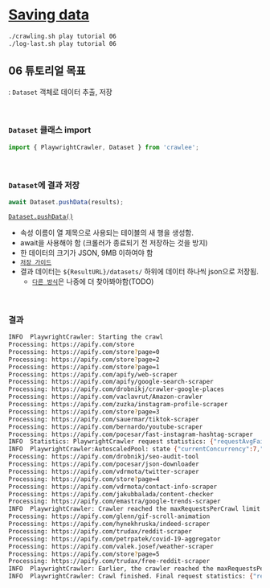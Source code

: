 # [Saving data](https://crawlee.dev/docs/introduction/saving-data)

```sh
./crawling.sh play tutorial 06
./log-last.sh play tutorial 06
```

## 06 튜토리얼 목표

: `Dataset` 객체로 데이터 추출, 저장

<br>

### `Dataset` 클래스 import

```js
import { PlaywrightCrawler, Dataset } from 'crawlee';
```

<br>

### `Dataset`에 결과 저장

```js
await Dataset.pushData(results);
```

[`Dataset.pushData()`](https://crawlee.dev/api/core/class/Dataset#pushData)

- 속성 이름이 열 제목으로 사용되는 테이블의 새 행을 생성함.
- await을 사용해야 함 (크롤러가 종료되기 전 저장하는 것을 방지)
- 한 데이터의 크기가 JSON, 9MB 이하여야 함
- [`저장 가이드`](https://crawlee.dev/docs/guides/result-storage#dataset)
- 결과 데이터는 `${ResultURL}/datasets/` 하위에 데이터 하나씩 json으로 저장됨.
  - [`다른 방식`](https://crawlee.dev/docs/guides/result-storage#key-value-store)은 나중에 더 찾아봐야함(TODO)

<br>

### 결과

```sh
INFO  PlaywrightCrawler: Starting the crawl
Processing: https://apify.com/store
Processing: https://apify.com/store?page=0
Processing: https://apify.com/store?page=2
Processing: https://apify.com/store?page=1
Processing: https://apify.com/apify/web-scraper
Processing: https://apify.com/apify/google-search-scraper
Processing: https://apify.com/drobnikj/crawler-google-places
Processing: https://apify.com/vaclavrut/Amazon-crawler
Processing: https://apify.com/zuzka/instagram-profile-scraper
Processing: https://apify.com/store?page=3
Processing: https://apify.com/sauermar/tiktok-scraper
Processing: https://apify.com/bernardo/youtube-scraper
Processing: https://apify.com/pocesar/fast-instagram-hashtag-scraper
INFO  Statistics: PlaywrightCrawler request statistics: {"requestAvgFailedDurationMillis":null,"requestAvgFinishedDurationMillis":14462,"requestsFinishedPerMinute":13,"requestsFailedPerMinute":0,"requestTotalDurationMillis":188012,"requestsTotal":13,"crawlerRuntimeMillis":60374,"retryHistogram":[13]}
INFO  PlaywrightCrawler:AutoscaledPool: state {"currentConcurrency":7,"desiredConcurrency":8,"systemStatus":{"isSystemIdle":true,"memInfo":{"isOverloaded":false,"limitRatio":0.2,"actualRatio":null},"eventLoopInfo":{"isOverloaded":false,"limitRatio":0.6,"actualRatio":0.019},"cpuInfo":{"isOverloaded":false,"limitRatio":0.4,"actualRatio":null},"clientInfo":{"isOverloaded":false,"limitRatio":0.3,"actualRatio":0}}}
Processing: https://apify.com/drobnikj/seo-audit-tool
Processing: https://apify.com/pocesar/json-downloader
Processing: https://apify.com/vdrmota/twitter-scraper
Processing: https://apify.com/store?page=4
Processing: https://apify.com/vdrmota/contact-info-scraper
Processing: https://apify.com/jakubbalada/content-checker
Processing: https://apify.com/emastra/google-trends-scraper
INFO  PlaywrightCrawler: Crawler reached the maxRequestsPerCrawl limit of 20 requests and will shut down soon. Requests that are in progress will be allowed to finish.
Processing: https://apify.com/glenn/gif-scroll-animation
Processing: https://apify.com/hynekhruska/indeed-scraper
Processing: https://apify.com/trudax/reddit-scraper
Processing: https://apify.com/petrpatek/covid-19-aggregator
Processing: https://apify.com/valek.josef/weather-scraper
Processing: https://apify.com/store?page=5
Processing: https://apify.com/trudax/free-reddit-scraper
INFO  PlaywrightCrawler: Earlier, the crawler reached the maxRequestsPerCrawl limit of 20 requests and all requests that were in progress at that time have now finished. In total, the crawler processed 27 requests and will shut down.
INFO  PlaywrightCrawler: Crawl finished. Final request statistics: {"requestsFinished":27,"requestsFailed":0,"retryHistogram":[27],"requestAvgFailedDurationMillis":null,"requestAvgFinishedDurationMillis":12000,"requestsFinishedPerMinute":23,"requestsFailedPerMinute":0,"requestTotalDurationMillis":323999,"requestsTotal":27,"crawlerRuntimeMillis":71839}
```

